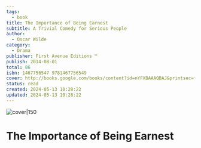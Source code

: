 ```yaml
---  
tags:  
  - book  
title: The Importance of Being Earnest  
subtitle: A Trivial Comedy for Serious People  
author:  
  - Oscar Wilde  
category:  
  - Drama  
publisher: First Avenue Editions ™  
publish: 2014-08-01  
total: 86  
isbn: 1467756547 9781467756549  
cover: http://books.google.com/books/content?id=nYFXBAAAQBAJ&printsec=frontcover&img=1&zoom=1&edge=curl&source=gbs_api  
status: read  
created: 2024-05-13 10:28:22  
updated: 2024-05-13 10:28:22  
---  
```

  
![cover|150](http://books.google.com/books/content?id=nYFXBAAAQBAJ&printsec=frontcover&img=1&zoom=1&edge=curl&source=gbs_api)  
# The Importance of Being Earnest